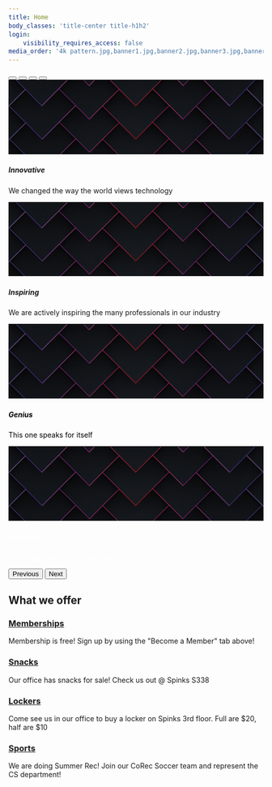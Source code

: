 ```yaml
---
title: Home
body_classes: 'title-center title-h1h2'
login:
    visibility_requires_access: false
media_order: '4k pattern.jpg,banner1.jpg,banner2.jpg,banner3.jpg,banner4.jpg,bannerpattern.png'
---
```


<link href="https://cdn.jsdelivr.net/npm/bootstrap@5.0.2/dist/css/bootstrap.min.css" rel="stylesheet" integrity="sha384-EVSTQN3/azprG1Anm3QDgpJLIm9Nao0Yz1ztcQTwFspd3yD65VohhpuuCOmLASjC" crossorigin="anonymous">
<link rel="stylesheet" type="text/css" href="../styles/badger.css">
<div class="container mt-3 mb-3" style="margin: 0 auto 0 auto !important;">
    <div id="carouselExampleCaptions" class="carousel slide" data-bs-ride="carousel">
        <div class="carousel-indicators">
            <button type="button" data-bs-target="#carouselExampleCaptions" data-bs-slide-to="0" class="active" aria-current="true" aria-label="Slide 1"></button>
            <button type="button" data-bs-target="#carouselExampleCaptions" data-bs-slide-to="1" aria-label="Slide 2"></button>
            <button type="button" data-bs-target="#carouselExampleCaptions" data-bs-slide-to="2" aria-label="Slide 3"></button>
            <button type="button" data-bs-target="#carouselExampleCaptions" data-bs-slide-to="3" aria-label="Slide 4"></button>
        </div>
        <div class="carousel-inner">
            <div class="carousel-item active">
                <img src="/user/pages/01.home/bannerpattern.png" class="d-block w-100" alt="SkySkrapers"/>
                <div class="carousel-caption d-none d-md-block">
                    <h5>Innovative</h5>
                    <p>We changed the way the world views technology</p>
                </div>
            </div>
            <div class="carousel-item">
                <img src="/user/pages/01.home/bannerpattern.png" class="d-block w-100" alt="Castle">
                <div class="carousel-caption d-none d-md-block">
                    <h5>Inspiring</h5>
                    <p>We are actively inspiring the many professionals in our industry</p>
                </div>
            </div>
            <div class="carousel-item">
                <img src="/user/pages/01.home/bannerpattern.png" class="d-block w-100" alt="JungleLake">
                <div class="carousel-caption d-none d-md-block" style="color: black">
                    <h5>Genius</h5>
                    <p>This one speaks for itself</p>
                </div>
            </div>
            <div class="carousel-item">
                <img src="/user/pages/01.home/bannerpattern.png" class="d-block w-100" alt="LakeLouise">
                <div class="carousel-caption d-none d-md-block" style="color: white">
                    <h5>Amazing</h5>
                    <p>Our designs are absolutely incredible</p>
                </div>
            </div>
        </div>
        <button class="carousel-control-prev" type="button" data-bs-target="#carouselExampleCaptions" data-bs-slide="prev">
            <span class="carousel-control-prev-icon" aria-hidden="true"></span>
            <span class="visually-hidden">Previous</span>
        </button>
        <button class="carousel-control-next" type="button" data-bs-target="#carouselExampleCaptions" data-bs-slide="next">
            <span class="carousel-control-next-icon" aria-hidden="true"></span>
            <span class="visually-hidden">Next</span>
        </button>
    </div>
    <div class="promotion mt-4">
    <h2> What we offer </h2>
        <h3><u>Memberships</u></h3>
        <p> Membership is free! Sign up by using the "Become a Member" tab above!</p>
        <h3><u>Snacks</u></h3>
        <p>Our office has snacks for sale! Check us out @ Spinks S338 </p>
        <h3><u>Lockers</u></h3>
        <p>Come see us in our office to buy a locker on Spinks 3rd floor. Full are $20, half are $10 </p>
        <h3><u>Sports</u></h3>
        <p>We are doing Summer Rec! Join our CoRec Soccer team and represent the CS department!</p>
</div>
</div>